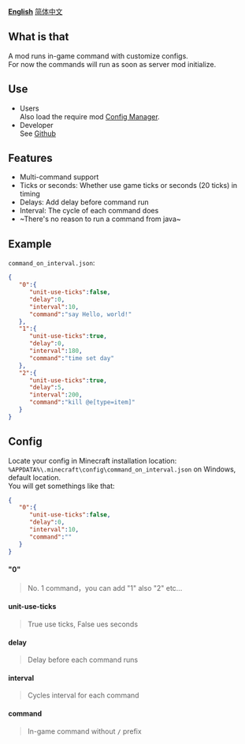 **[English](/README.md)** [简体中文](README-zh_cn.md)
## What is that
A mod runs in-game command with customize configs.\
For now the commands will run as soon as server mod initialize.

## Use
- Users\
Also load the require mod [Config Manager](https://modrinth.com/mod/config-manager).
- Developer\
See [Github](https://github.com/FelixAgairu/command-on-interval)

## Features
- Multi-command support
- Ticks or seconds: Whether use game ticks or seconds (20 ticks) in timing
- Delays: Add delay before command run
- Interval: The cycle of each command does
- ~There's no reason to run a command from java~

## Example
`command_on_interval.json`:
```json
{
   "0":{
      "unit-use-ticks":false,
      "delay":0,
      "interval":10,
      "command":"say Hello, world!"
   },
   "1":{
      "unit-use-ticks":true,
      "delay":0,
      "interval":180,
      "command":"time set day"
   },
   "2":{
      "unit-use-ticks":true,
      "delay":5,
      "interval":200,
      "command":"kill @e[type=item]"
   }
}
```

## Config
Locate your config in Minecraft installation location:\
`%APPDATA%\.minecraft\config\command_on_interval.json` on Windows, default location.\
You will get somethings like that:
```json
{
   "0":{
      "unit-use-ticks":false,
      "delay":0,
      "interval":10,
      "command":""
   }
}
```

#### "0"
> No. 1 command，you can add "1" also "2" etc...

#### unit-use-ticks
> True use ticks, False ues seconds

#### delay
> Delay before each command runs

#### interval
> Cycles interval for each command

#### command
> In-game command without **`/`** prefix
